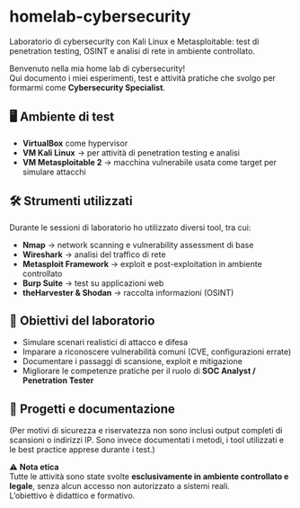 # homelab-cybersecurity
Laboratorio di cybersecurity con Kali Linux e Metasploitable: test di penetration testing, OSINT e analisi di rete in ambiente controllato.

Benvenuto nella mia home lab di cybersecurity!  
Qui documento i miei esperimenti, test e attività pratiche che svolgo per formarmi come **Cybersecurity Specialist**.

## 🖥️ Ambiente di test
- **VirtualBox** come hypervisor
- **VM Kali Linux** → per attività di penetration testing e analisi
- **VM Metasploitable 2** → macchina vulnerabile usata come target per simulare attacchi

## 🛠️ Strumenti utilizzati
Durante le sessioni di laboratorio ho utilizzato diversi tool, tra cui:
- **Nmap** → network scanning e vulnerability assessment di base  
- **Wireshark** → analisi del traffico di rete  
- **Metasploit Framework** → exploit e post-exploitation in ambiente controllato  
- **Burp Suite** → test su applicazioni web  
- **theHarvester & Shodan** → raccolta informazioni (OSINT)

## 🎯 Obiettivi del laboratorio
- Simulare scenari realistici di attacco e difesa  
- Imparare a riconoscere vulnerabilità comuni (CVE, configurazioni errate)  
- Documentare i passaggi di scansione, exploit e mitigazione  
- Migliorare le competenze pratiche per il ruolo di **SOC Analyst / Penetration Tester**

## 📑 Progetti e documentazione
(Per motivi di sicurezza e riservatezza non sono inclusi output completi di scansioni o indirizzi IP.
Sono invece documentati i metodi, i tool utilizzati e le best practice apprese durante i test.)

⚠️ **Nota etica**  
Tutte le attività sono state svolte **esclusivamente in ambiente controllato e legale**, senza alcun accesso non autorizzato a sistemi reali.  
L’obiettivo è didattico e formativo.
